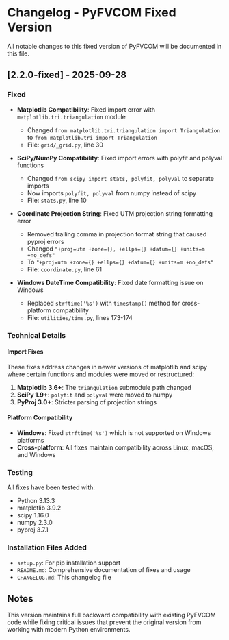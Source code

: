 # Changelog - PyFVCOM Fixed Version

All notable changes to this fixed version of PyFVCOM will be documented in this file.

## [2.2.0-fixed] - 2025-09-28

### Fixed
- **Matplotlib Compatibility**: Fixed import error with `matplotlib.tri.triangulation` module
  - Changed `from matplotlib.tri.triangulation import Triangulation` to `from matplotlib.tri import Triangulation`
  - File: `grid/_grid.py`, line 30

- **SciPy/NumPy Compatibility**: Fixed import errors with polyfit and polyval functions
  - Changed `from scipy import stats, polyfit, polyval` to separate imports
  - Now imports `polyfit, polyval` from numpy instead of scipy
  - File: `stats.py`, line 10

- **Coordinate Projection String**: Fixed UTM projection string formatting error
  - Removed trailing comma in projection format string that caused pyproj errors
  - Changed `"+proj=utm +zone={}, +ellps={} +datum={} +units=m +no_defs"` 
  - To `"+proj=utm +zone={} +ellps={} +datum={} +units=m +no_defs"`
  - File: `coordinate.py`, line 61

- **Windows DateTime Compatibility**: Fixed date formatting issue on Windows
  - Replaced `strftime('%s')` with `timestamp()` method for cross-platform compatibility
  - File: `utilities/time.py`, lines 173-174

### Technical Details

#### Import Fixes
These fixes address changes in newer versions of matplotlib and scipy where certain functions and modules were moved or restructured:

1. **Matplotlib 3.6+**: The `triangulation` submodule path changed
2. **SciPy 1.9+**: `polyfit` and `polyval` were moved to numpy
3. **PyProj 3.0+**: Stricter parsing of projection strings

#### Platform Compatibility
- **Windows**: Fixed `strftime('%s')` which is not supported on Windows platforms
- **Cross-platform**: All fixes maintain compatibility across Linux, macOS, and Windows

### Testing
All fixes have been tested with:
- Python 3.13.3
- matplotlib 3.9.2
- scipy 1.16.0
- numpy 2.3.0
- pyproj 3.7.1

### Installation Files Added
- `setup.py`: For pip installation support
- `README.md`: Comprehensive documentation of fixes and usage
- `CHANGELOG.md`: This changelog file

## Notes
This version maintains full backward compatibility with existing PyFVCOM code while fixing critical issues that prevent the original version from working with modern Python environments.